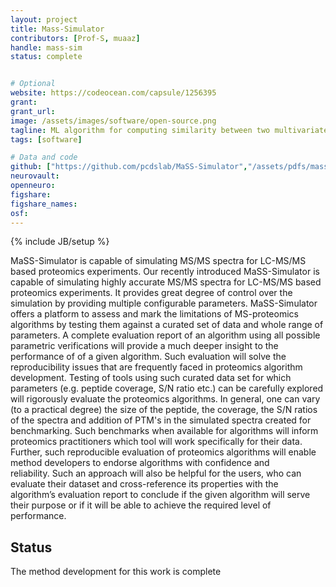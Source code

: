 ```yaml
---
layout: project
title: Mass-Simulator
contributors: [Prof-S, muaaz]
handle: mass-sim
status: complete


# Optional
website: https://codeocean.com/capsule/1256395
grant:
grant_url:
image: /assets/images/software/open-source.png
tagline: ML algorithm for computing similarity between two multivariate time series applied to ADHD-200 data
tags: [software]

# Data and code
github: ["https://github.com/pcdslab/MaSS-Simulator","/assets/pdfs/mass-sim-tutorial.pdf"]
neurovault:
openneuro:
figshare:
figshare_names:
osf:
---
```

{% include JB/setup %}

MaSS-Simulator is capable of simulating MS/MS spectra for LC-MS/MS based proteomics experiments. Our recently introduced MaSS-Simulator is capable of simulating highly accurate MS/MS spectra for LC-MS/MS based proteomics experiments. It provides great degree of control over the simulation by providing multiple configurable parameters. MaSS-Simulator offers a platform to assess and mark the limitations of MS-proteomics algorithms by testing them against a curated set of data and whole range of parameters. A complete evaluation report of an algorithm using all possible parametric verifications will provide a much deeper insight to the performance of of a given algorithm. Such evaluation will solve the reproducibility issues that are frequently faced in proteomics algorithm development. Testing of tools using such curated data set for which parameters (e.g. peptide coverage, S/N ratio etc.) can be carefully explored will rigorously evaluate the proteomics algorithms. In general, one can vary (to a practical degree) the size of the peptide, the coverage, the S/N ratios of the spectra and addition of PTM's in the simulated spectra created for benchmarking. Such benchmarks when available for algorithms will inform proteomics practitioners which tool will work specifically for their data. Further, such reproducible evaluation of proteomics algorithms will enable method developers to endorse algorithms with confidence and reliability. Such an approach will also be helpful for the users, who can evaluate their dataset and cross-reference its properties with the algorithm’s evaluation report to conclude if the given algorithm will serve their purpose or if it will be able to achieve the required level of performance.
## Status 
The method development for this work is complete
